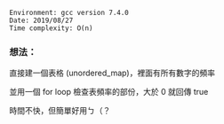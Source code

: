 ```
Environment: gcc version 7.4.0
Date: 2019/08/27
Time complexity: O(n)
```

### 想法：

直接建一個表格 (unordered_map)，裡面有所有數字的頻率

並用一個 for loop 檢查表頻率的部份，大於 0 就回傳 true

時間不快，但簡單好用ㄅ（？